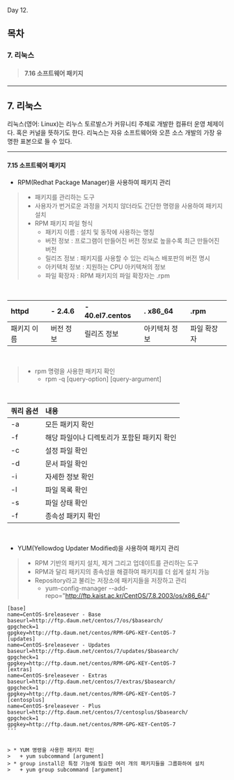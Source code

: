 Day 12.

## 목차
 
### 7. 리눅스

> #### 7.16 소프트웨어 패키지


------------
 
 
## 7. 리눅스
 
 
리눅스(영어: Linux)는 리누스 토르발스가 커뮤니티 주체로 개발한 컴퓨터 운영 체제이다. 혹은 커널을 뜻하기도 한다. 리눅스는 자유 소프트웨어와 오픈 소스 개발의 가장 유명한 표본으로 들 수 있다.


 ------------

 
 #### 7.15 소프트웨어 패키지

* RPM(Redhat Package Manager)을 사용하여 패키지 관리
> * 패키지를 관리하는 도구
> * 사용자가 번거로운 과정을 거치지 않더라도 간단한 명령을 사용하여 패키지 설치
> * RPM 패키지 파일 형식
>   + 패키지 이름 : 설치 및 동작에 사용하는 명칭
>   + 버전 정보 : 프로그램이 만들어진 버전 정보로 높을수록 최근 만들어진 버전
>   + 릴리즈 정보 : 패키지를 사용할 수 있는 리눅스 배포판의 버전 명시
>   + 아키텍처 정보 : 지원하는 CPU 아키텍쳐의 정보
>   + 파일 확장자 : RPM 패키지의 파일 확장자는 .rpm


<br>


|httpd|- 2.4.6|- 40.el7.centos|. x86_64|.rpm|
|:---|:---|:---|:---|:---|
|패키지 이름|버전 정보|릴리즈 정보|아키텍처 정보|파일 확장자|



<br>


> * rpm 명령을 사용한 패키지 확인
>   + rpm -q [query-option] [query-argument]


<br>


|쿼리 옵션|내용|
|:---|:---|
|-a|모든 패키지 확인|
|-f|해당 파일이나 디렉토리가 포함된 패키지 확인|
|-c|설정 파일 확인|
|-d|문서 파일 확인|
|-i|자세한 정보 확인|
|-l|파일 목록 확인|
|-s|파일 상태 확인|
|-f|종속성 패키지 확인|


<br>


* YUM(Yellowdog Updater Modified)을 사용하여 패키지 관리
> * RPM 기반의 패키지 설치, 제거 그리고 업데이트를 관리하는 도구
> * RPM과 달리 패키지의 종속성을 해결하여 패키지를 더 쉽게 설치 가능
> * Repository라고 불리는 저장소에 패키지들을 저장하고 관리
>   + yum-config-manager --add-repo="http://ftp.kaist.ac.kr/CentOS/7.8.2003/os/x86_64/"


```
[base]
name=CentOS-$releasever - Base
baseurl=http://ftp.daum.net/centos/7/os/$basearch/
gpgcheck=1
gpgkey=http://ftp.daum.net/centos/RPM-GPG-KEY-CentOS-7
[updates]
name=CentOS-$releasever - Updates
baseurl=http://ftp.daum.net/centos/7/updates/$basearch/
gpgcheck=1
gpgkey=http://ftp.daum.net/centos/RPM-GPG-KEY-CentOS-7
[extras]
name=CentOS-$releasever - Extras
baseurl=http://ftp.daum.net/centos/7/extras/$basearch/
gpgcheck=1
gpgkey=http://ftp.daum.net/centos/RPM-GPG-KEY-CentOS-7
[centosplus]
name=CentOS-$releasever - Plus
baseurl=http://ftp.daum.net/centos/7/centosplus/$basearch/
gpgcheck=1
gpgkey=http://ftp.daum.net/centos/RPM-GPG-KEY-CentOS-7
'''


> * YUM 명령을 사용한 패키지 확인
>   + yum subcommand [argument]
> * group install은 특정 기능에 필요한 여러 개의 패키지들을 그룹화하여 설치
>   + yum group subcommand [argument]

